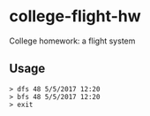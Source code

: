 # college-flight-hw
College homework: a flight system

## Usage
```
> dfs 48 5/5/2017 12:20
> bfs 48 5/5/2017 12:20
> exit
```
